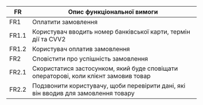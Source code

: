 |  FR  |               Опис функціональної вимоги               |
|  --  | ------------------------------------------------------ |
| FR1 | Оплатити замовлення |
| FR1.1 | Користувач вводить номер банківської карти, термін дії та CVV2 |
| FR1.2 | Користувач оплатив замовлення |
| FR2 | Сповістити про успішність замовлення | 
| FR2.1 | Скористатися застосунком, який буде сповіщати операторові, коли клієнт замовив товар |
| FR2.2 | Подзвонити користувачу, щоби перевірити дані, які він вводив для замовлення товару |
